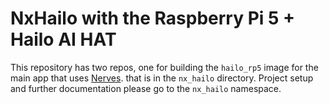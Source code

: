 # NxHailo with the Raspberry Pi 5 + Hailo AI HAT 

This repository has two repos, one for building the `hailo_rp5` image for the main app that uses [Nerves](https://hexdocs.pm/nerves/getting-started.html#introduction).
that is in the `nx_hailo` directory. Project setup and further documentation please go to the `nx_hailo` namespace.
